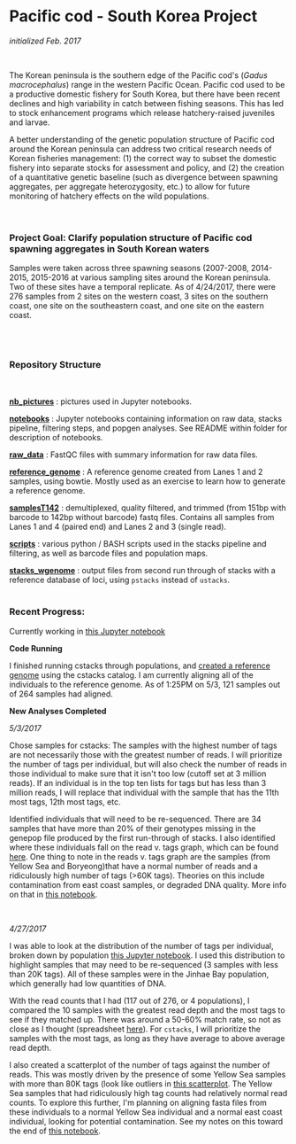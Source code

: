 # Pacific cod - South Korea Project

*initialized Feb. 2017*


<br>

The Korean peninsula is the southern edge of the Pacific cod's (*Gadus macrocephalus*) range in the western Pacific Ocean. Pacific cod used to be a productive domestic fishery for South Korea, but there have been recent declines and high variability in catch between fishing seasons. This has led to stock enhancement programs which release hatchery-raised juveniles and larvae. 

A better understanding of the genetic population structure of Pacific cod around the Korean peninsula can address two critical research needs of Korean fisheries management: (1) the correct way to subset the domestic fishery into separate stocks for assessment and policy, and (2) the creation of a quantitative genetic baseline (such as divergence between spawning aggregates, per aggregate heterozygosity, etc.) to allow for future monitoring of hatchery effects on the wild populations.
<br>
<br>
<br>
### Project Goal: Clarify population structure of Pacific cod spawning aggregates in South Korean waters 

Samples were taken across three spawning seasons (2007-2008, 2014-2015, 2015-2016 at various sampling sites around the Korean peninsula. Two of these sites have a temporal replicate. As of 4/24/2017, there were 276 samples from 2 sites on the western coast, 3 sites on the southern coast, one site on the southeastern coast, and one site on the eastern coast. 


<br>

<br>

### Repository Structure
<br>

[**nb_pictures**](https://github.com/mfisher5/PCod-Korea-repo/tree/master/nb_pictures) : pictures used in Jupyter notebooks. 
<br>

[**notebooks**](https://github.com/mfisher5/PCod-Korea-repo/tree/master/nb_pictures) : Jupyter notebooks containing information on raw data, stacks pipeline, filtering steps, and popgen analyses. See README within folder for description of notebooks. 
<br>

[**raw_data**](https://github.com/mfisher5/PCod-Korea-repo/tree/master/raw_data) : FastQC files with summary information for raw data files. 
<br>

[**reference_genome**](https://github.com/mfisher5/PCod-Korea-repo/tree/master/reference_genome) : A reference genome created from Lanes 1 and 2 samples, using bowtie. Mostly used as an exercise to learn how to generate a reference genome.
<br>

[**samplesT142**](https://github.com/mfisher5/PCod-Korea-repo/tree/master/samplesT142) : demultiplexed, quality filtered, and trimmed (from 151bp with barcode to 142bp without barcode) fastq files. Contains all samples from Lanes 1 and 4 (paired end) and Lanes 2 and 3 (single read).
<br>

[**scripts**](https://github.com/mfisher5/PCod-Korea-repo/tree/master/scripts) : various python / BASH scripts used in the stacks pipeline and filtering, as well as barcode files and population maps. 
<br>

[**stacks_wgenome**](https://github.com/mfisher5/PCod-Korea-repo/tree/master/stacks_wgenome) : output files from second run through of stacks with a reference database of loci, using `pstacks` instead of `ustacks`.
<br>
<br>

### Recent Progress: 

Currently working in [this Jupyter notebook](https://github.com/mfisher5/PCod-Korea-repo/blob/master/notebooks/Stacks%20batch%204%20-%20nb2.ipynb)
<br>

**Code Running**

I finished running cstacks through populations, and [created a reference genome](https://github.com/mfisher5/PCod-Korea-repo/blob/master/notebooks/Stacks%20batch%204%20-%20nb2.ipynb) using the cstacks catalog. I am currently aligning all of the individuals to the reference genome. As of 1:25PM on 5/3, 121 samples out of 264 samples had aligned.
<br>

**New Analyses Completed**

*5/3/2017*

Chose samples for cstacks: The samples with the highest number of tags are not necessarily those with the greatest number of reads. I will prioritize the number of tags per individual, but will also check the number of reads in those individual to make sure that it isn't too low (cutoff set at 3 million reads). If an individual is in the top ten lists for tags but has less than 3 million reads, I will replace that individual with the sample that has the 11th most tags, 12th most tags, etc.


Identified individuals that will need to be re-sequenced. There are 34 samples that have more than 20% of their genotypes missing in the genepop file produced by the first run-through of stacks. I also identified where these individuals fall on the read v. tags graph, which can be found [here](https://github.com/mfisher5/PCod-Korea-repo/blob/master/notebooks/Stacks%20batch%204%20-%20pipeline%20meristics.ipynb). One thing to note in the reads v. tags graph are the samples (from Yellow Sea and Boryeong)that have a normal number of reads and a ridiculously high number of tags (>60K tags). Theories on this include contamination from east coast samples, or degraded DNA quality. More info on that in [this notebook](https://github.com/mfisher5/PCod-Korea-repo/blob/master/notebooks/Stacks%20batch%204%20-%201.ipynb).



<br>

*4/27/2017*

I was able to look at the distribution of the number of tags per individual, broken down by population [this Jupyter notebook](https://github.com/mfisher5/PCod-Korea-repo/blob/master/notebooks/Stacks%20batch%204%20-%20pipeline%20meristics.ipynb). I used this distribution to highlight samples that may need to be re-sequenced (3 samples with less than 20K tags). All of these samples were in the Jinhae Bay population, which generally had low quantities of DNA.

With the read counts that I had (117 out of 276, or 4 populations), I compared the 10 samples with the greatest read depth and the most tags to see if they matched up. There was around a 50-60% match rate, so not as close as I thought (spreadsheet [here](https://github.com/mfisher5/PCod-Korea-repo/blob/master/pipeline_analyses/counts_readsVtags.xlsx)). For `cstacks`, I will prioritize the samples with the most tags, as long as they have average to above average read depth.


I also created a scatterplot of the number of tags against the number of reads. This was mostly driven by the presence of some Yellow Sea samples with more than 80K tags (look like outliers in [this scatterplot](https://github.com/mfisher5/PCod-Korea-repo/blob/master/nb_pictures/Batch4_PipelineMeristics_ustacks_tagCounts.png).  The Yellow Sea samples that had ridiculously high tag counts had relatively normal read counts. To explore this further, I'm planning on aligning fasta files from these individuals to a normal Yellow Sea individual and a normal east coast individual, looking for potential contamination. See my notes on this toward the end of [this notebook](https://github.com/mfisher5/PCod-Korea-repo/blob/master/notebooks/Stacks%20batch%204%20-%201.ipynb).
